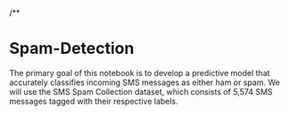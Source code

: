/**
# Spam-Detection

The primary goal of this notebook is to develop a predictive model that accurately classifies incoming SMS messages as either ham or spam. We will use the SMS Spam Collection dataset, which consists of 5,574 SMS messages tagged with their respective labels.

